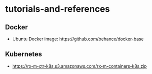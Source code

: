 # tutorials-and-references

## Docker 
* Ubuntu Docker image: https://github.com/behance/docker-base 


## Kubernetes
* https://rx-m-ctr-k8s.s3.amazonaws.com/rx-m-containers-k8s.zip

